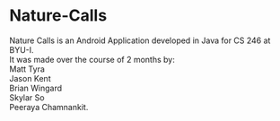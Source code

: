 # Nature-Calls


Nature Calls is an Android Application developed in Java for CS 246 at BYU-I. <br>
It was made over the course of 2 months by: <br>
  Matt Tyra <br>
  Jason Kent<br>
  Brian Wingard<br>
  Skylar So<br>
  Peeraya Chamnankit.<br>
